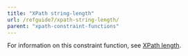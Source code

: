 ```yaml
---
title: "XPath string-length"
url: /refguide7/xpath-string-length/
parent: "xpath-constraint-functions"
---
```



For information on this constraint function, see [XPath length](/refguide/xpath-length/).
